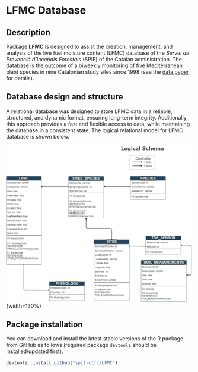 # **LFMC Database**

## Description

Package **LFMC** is designed to assist the creation, management, and
analysis of the live fuel moisture content (LFMC) database of the
*Servei de Prevenció d’Incendis Forestals* (SPIF) of the Catalan
administration. The database is the outcome of a biweekly monitoring of
five Mediterranean plant species in nine Catalonian study sites since
1998 (see the [data paper](https://annforsci.biomedcentral.com/articles/10.1007/s13595-021-01057-0) for details).

## Database design and structure  

A relational database was designed to store LFMC data in a reliable, structured, and dynamic format, ensuring long-term integrity. Additionally, this approach provides a fast and flexible access to data, while maintaining the database in a consistent state. The logical relational model for LFMC database is shown below.

![](SPIF_LogicalSchema.png){width=130%}

## Package installation

You can download and install the latest stable versions of the R package
from GitHub as follows (required package `devtools` should be
installed/updated first):

``` r
devtools::install_github("spif-ctfc/LFMC")
```

